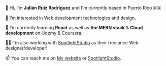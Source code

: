 👋 Hi, I’m **Julián Ruiz Rodríguez** and I'm currently based in Puerto Rico 🇵🇷

👀 I’m interested in Web development technologies and design.

🌱 I’m currently learning **React** as well as **the MERN stack** & **Cloud development** on Udemy & Coursera.

🤳🏼 I'm also working with [SpotlightStudio](https://www.spotlightstudiopr.com/) as their freelance Web designer/developer!

📫 You can reach me on [My website](https://www.julianrr.com) or [SpotlightStudio](https://www.spotlightstudiopr.com/).

<!---
julianyo/julianyo is a ✨ special ✨ repository because its `README.md` (this file) appears on your GitHub profile.
You can click the Preview link to take a look at your changes.
--->
